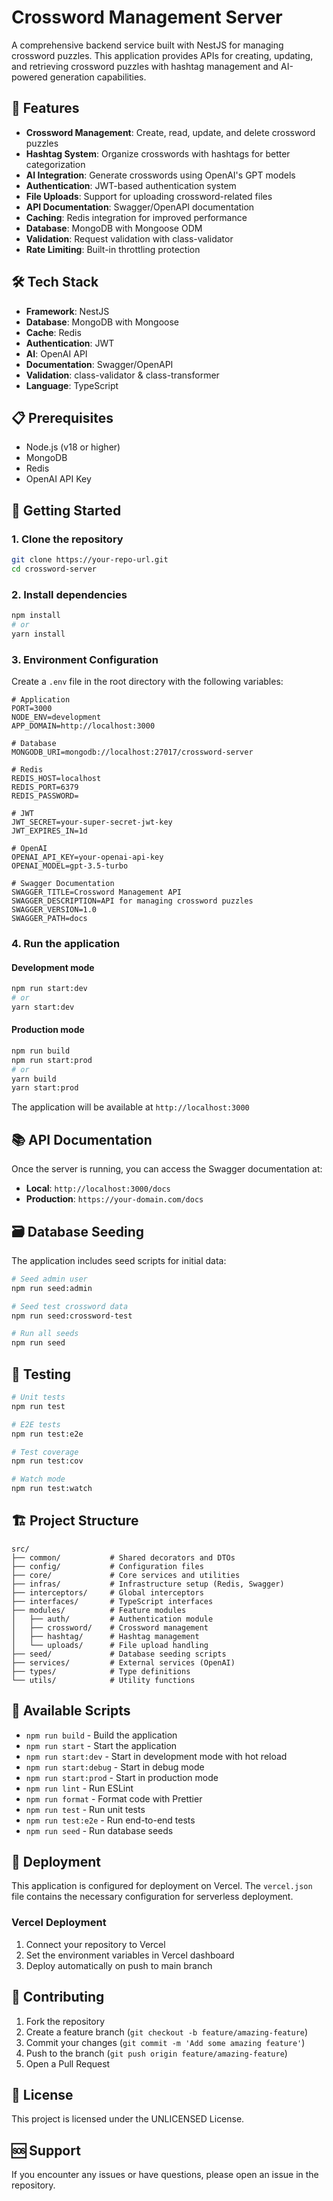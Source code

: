 # Crossword Management Server

A comprehensive backend service built with NestJS for managing crossword puzzles. This application provides APIs for creating, updating, and retrieving crossword puzzles with hashtag management and AI-powered generation capabilities.

## 🚀 Features

- **Crossword Management**: Create, read, update, and delete crossword puzzles
- **Hashtag System**: Organize crosswords with hashtags for better categorization
- **AI Integration**: Generate crosswords using OpenAI's GPT models
- **Authentication**: JWT-based authentication system
- **File Uploads**: Support for uploading crossword-related files
- **API Documentation**: Swagger/OpenAPI documentation
- **Caching**: Redis integration for improved performance
- **Database**: MongoDB with Mongoose ODM
- **Validation**: Request validation with class-validator
- **Rate Limiting**: Built-in throttling protection

## 🛠️ Tech Stack

- **Framework**: NestJS
- **Database**: MongoDB with Mongoose
- **Cache**: Redis
- **Authentication**: JWT
- **AI**: OpenAI API
- **Documentation**: Swagger/OpenAPI
- **Validation**: class-validator & class-transformer
- **Language**: TypeScript

## 📋 Prerequisites

- Node.js (v18 or higher)
- MongoDB
- Redis
- OpenAI API Key

## 🚀 Getting Started

### 1. Clone the repository

```bash
git clone https://your-repo-url.git
cd crossword-server
```

### 2. Install dependencies

```bash
npm install
# or
yarn install
```

### 3. Environment Configuration

Create a `.env` file in the root directory with the following variables:

```env
# Application
PORT=3000
NODE_ENV=development
APP_DOMAIN=http://localhost:3000

# Database
MONGODB_URI=mongodb://localhost:27017/crossword-server

# Redis
REDIS_HOST=localhost
REDIS_PORT=6379
REDIS_PASSWORD=

# JWT
JWT_SECRET=your-super-secret-jwt-key
JWT_EXPIRES_IN=1d

# OpenAI
OPENAI_API_KEY=your-openai-api-key
OPENAI_MODEL=gpt-3.5-turbo

# Swagger Documentation
SWAGGER_TITLE=Crossword Management API
SWAGGER_DESCRIPTION=API for managing crossword puzzles
SWAGGER_VERSION=1.0
SWAGGER_PATH=docs
```

### 4. Run the application

#### Development mode
```bash
npm run start:dev
# or
yarn start:dev
```

#### Production mode
```bash
npm run build
npm run start:prod
# or
yarn build
yarn start:prod
```

The application will be available at `http://localhost:3000`

## 📚 API Documentation

Once the server is running, you can access the Swagger documentation at:
- **Local**: `http://localhost:3000/docs`
- **Production**: `https://your-domain.com/docs`

## 🗃️ Database Seeding

The application includes seed scripts for initial data:

```bash
# Seed admin user
npm run seed:admin

# Seed test crossword data
npm run seed:crossword-test

# Run all seeds
npm run seed
```

## 🧪 Testing

```bash
# Unit tests
npm run test

# E2E tests
npm run test:e2e

# Test coverage
npm run test:cov

# Watch mode
npm run test:watch
```

## 🏗️ Project Structure

```
src/
├── common/           # Shared decorators and DTOs
├── config/           # Configuration files
├── core/             # Core services and utilities
├── infras/           # Infrastructure setup (Redis, Swagger)
├── interceptors/     # Global interceptors
├── interfaces/       # TypeScript interfaces
├── modules/          # Feature modules
│   ├── auth/         # Authentication module
│   ├── crossword/    # Crossword management
│   ├── hashtag/      # Hashtag management
│   └── uploads/      # File upload handling
├── seed/             # Database seeding scripts
├── services/         # External services (OpenAI)
├── types/            # Type definitions
└── utils/            # Utility functions
```

## 🔧 Available Scripts

- `npm run build` - Build the application
- `npm run start` - Start the application
- `npm run start:dev` - Start in development mode with hot reload
- `npm run start:debug` - Start in debug mode
- `npm run start:prod` - Start in production mode
- `npm run lint` - Run ESLint
- `npm run format` - Format code with Prettier
- `npm run test` - Run unit tests
- `npm run test:e2e` - Run end-to-end tests
- `npm run seed` - Run database seeds

## 🚀 Deployment

This application is configured for deployment on Vercel. The `vercel.json` file contains the necessary configuration for serverless deployment.

### Vercel Deployment

1. Connect your repository to Vercel
2. Set the environment variables in Vercel dashboard
3. Deploy automatically on push to main branch

## 🤝 Contributing

1. Fork the repository
2. Create a feature branch (`git checkout -b feature/amazing-feature`)
3. Commit your changes (`git commit -m 'Add some amazing feature'`)
4. Push to the branch (`git push origin feature/amazing-feature`)
5. Open a Pull Request

## 📝 License

This project is licensed under the UNLICENSED License.

## 🆘 Support

If you encounter any issues or have questions, please open an issue in the repository.
